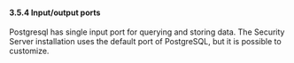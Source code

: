 #### 3.5.4 Input/output ports

Postgresql has single input port for querying and storing data. The Security Server installation uses the default port of PostgreSQL, but it is possible to customize.